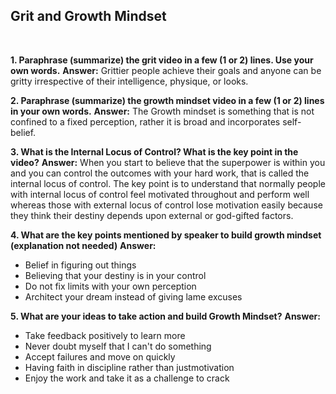 ## Grit and Growth Mindset
<br>

**1. Paraphrase (summarize) the grit video in a few (1 or 2) lines. Use your own words.**
**Answer:**  Grittier people achieve their goals and anyone can be gritty irrespective of their intelligence, physique, or looks.

**2. Paraphrase (summarize) the growth mindset video in a few (1 or 2) lines in your own words.**
**Answer:** The Growth mindset is something that is not confined to a fixed perception, rather it is broad and incorporates self-belief.

**3. What is the Internal Locus of Control? What is the key point in the video?**
**Answer:** When you start to believe that the superpower is within you and you can control the outcomes with your hard work, that is called the internal locus of control. The key point is to understand that normally people with internal locus of control feel motivated throughout and perform well whereas those with external locus of control lose motivation easily because they think their destiny depends upon external or god-gifted factors.

**4. What are the key points mentioned by speaker to build growth mindset (explanation not needed)**
**Answer:** 

- Belief in figuring out things
- Believing that your destiny is in your control
- Do not fix limits with your own perception
- Architect your dream instead of giving lame excuses


**5. What are your ideas to take action and build Growth Mindset?**
**Answer:** 

- Take feedback positively to learn more 
- Never doubt myself that I can't do something
- Accept failures and move on quickly
- Having faith in discipline rather than justmotivation
- Enjoy the work and take it as a challenge to crack
